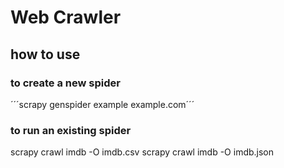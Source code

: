 # Web Crawler

## how to use

### to create a new spider
´´´scrapy genspider example example.com´´´

### to run an existing spider
scrapy crawl imdb -O imdb.csv
scrapy crawl imdb -O imdb.json